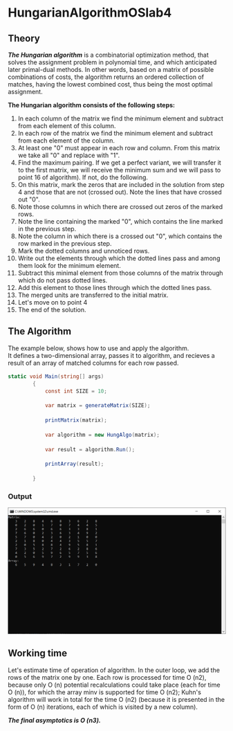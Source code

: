 # HungarianAlgorithmOSlab4

## Theory

***The Hungarian algorithm*** is a combinatorial optimization method, that solves the assignment problem in polynomial time, and which anticipated later primal-dual methods. In other words, based on a matrix of possible combinations of costs, the algorithm returns an ordered collection of matches, having the lowest combined cost, thus being the most optimal assignment.

**The Hungarian algorithm consists of the following steps:**

1) In each column of the matrix we find the minimum element and subtract from each element of this column.
2) In each row of the matrix we find the minimum element and subtract from each element of the column.
3) At least one "0" must appear in each row and column. From this matrix we take all "0" and replace with "1".
4) Find the maximum pairing. If we get a perfect variant, we will transfer it to the first matrix, we will receive the minimum sum and we will pass to point 16 of algorithm). If not, do the following.
5) On this matrix, mark the zeros that are included in the solution from step 4 and those that are not (crossed out). Note the lines that have crossed out "0".
6) Note those columns in which there are crossed out zeros of the marked rows.
7) Note the line containing the marked "0", which contains the line marked in the previous step.
8) Note the column in which there is a crossed out "0", which contains the row marked in the previous step.
9) Mark the dotted columns and unnoticed rows.
10) Write out the elements through which the dotted lines pass and among them look for the minimum element.
11) Subtract this minimal element from those columns of the matrix through which do not pass dotted lines.
12) Add this element to those lines through which the dotted lines pass.
13) The merged units are transferred to the initial matrix.
14) Let's move on to point 4
15) The end of the solution.

## The Algorithm
The example below, shows how to use and apply the algorithm.  
It defines a two-dimensional array, passes it to algorithm, and recieves a result of an array of matched columns for each row passed.
```csharp
static void Main(string[] args)
        {
            const int SIZE = 10;

            var matrix = generateMatrix(SIZE);

            printMatrix(matrix);

            var algorithm = new HungAlgo(matrix);

            var result = algorithm.Run();

            printArray(result);

        }
```
### Output

![output](img/1.png)

## Working time
Let's estimate time of operation of algorithm. In the outer loop, we add the rows of the matrix one by one. Each row is processed for time O (n2), because only O (n) potential recalculations could take place (each for time O (n)), for which the array minv is supported for time O (n2); Kuhn's algorithm will work in total for the time O (n2) (because it is presented in the form of O (n) iterations, each of which is visited by a new column).

***The final asymptotics is O (n3).***





